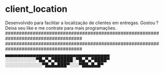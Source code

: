 # client_location
Desenvolvido para facilitar a localização de clientes em entregas.
Gostou ? Deixa seu like e me contrate para mais programações.
####################################################################################
####################################################################################
▄▄▄▄▄▄▄▄▄▄▄▄▄▄▄▄▄▄▄▄▄▄▄▄▄▄▄▄▄▄▄▄▄▄
░░░░░░░░░░▀█▄▀▄▀██████░▀█▄▀▄▀████▀
░░░░░░░░░░░░▀█▄█▄███▀░░░▀██▄█▄█▀
